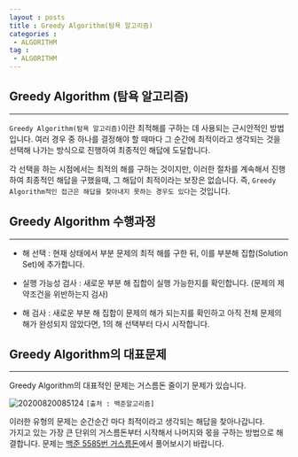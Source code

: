 ```yaml
---
layout : posts
title : Greedy Algorithm(탐욕 알고리즘)
categories :
 - ALGORITHM
tag :
 - ALGORITHM
---
```


## __Greedy Algorithm (탐욕 알고리즘)__
---
`Greedy Algorithm(탐욕 알고리즘)`이란 최적해를 구하는 데 사용되는 근시안적인 방법입니다.
여러 경우 중 하나를 결정해야 할 때마다 그 순간에 최적이라고 생각되는 것을 선택해 나가는 방식으로
진행하여 최종적인 해답에 도달합니다.
 
각 선택을 하는 시점에서는 최적의 해를 구하는 것이지만, 이러한 절차를 계속해서 진행하여 최종적인 해답을 구했을때, 그 해답이 최적이라는 보장은 없습니다.
즉, `Greedy Algorithm적인 접근은 해답을 찾아내지 못하는 경우도 있다`는 것입니다.

## __Greedy Algorithm 수행과정__
---

- 해 선택 : 현재 상태에서 부분 문제의 최적 해를 구한 뒤, 이를 부분해 집합(Solution Set)에 추가합니다.

- 실행 가능성 검사 : 새로운 부분 해 집합이 실행 가능한지를 확인합니다. (문제의 제약조건을 위반하는지 검사)

- 해 검사 : 새로운 부분 해 집합이 문제의 해가 되는지를 확인하고 아직 전체 문제의 해가 완성되지 않았다면, 1의 해 선택부터 다시 시작합니다.

## __Greedy Algorithm의 대표문제__
---
Greedy Algorithm의 대표적인 문제는 거스름돈 줄이기 문제가 있습니다.<br>

![20200820085124](https://user-images.githubusercontent.com/67519366/90701054-62f55700-e2c2-11ea-9645-e7ed3b7261c2.png)
`[출처 : 백준알고리즘]`

이러한 유형의 문제는 순간순간 마다 최적이라고 생각되는 해답을 찾아나갑니다.<br>
가지고 있는 가장 큰 단위의 거스름돈부터 시작해서 나머지와 몫을 구하는 방법으로 해결합니다.
문제는 [백준 5585번 거스름돈](https://www.acmicpc.net/problem/5585)에서 풀어보시기 바랍니다.

